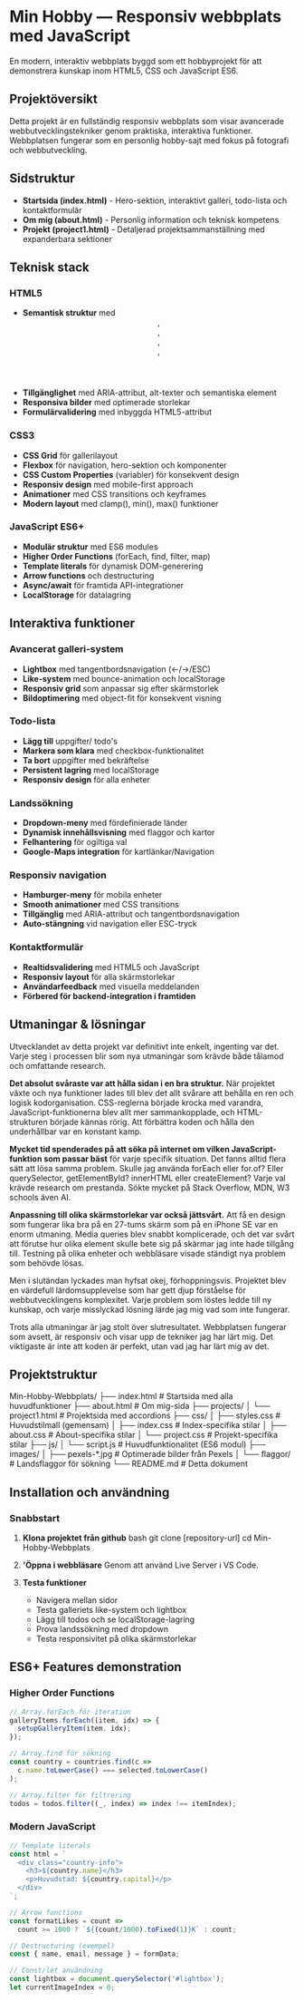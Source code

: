 # Min Hobby — Responsiv webbplats med JavaScript

En modern, interaktiv webbplats byggd som ett hobbyprojekt för att demonstrera kunskap inom HTML5, CSS och JavaScript ES6.

## Projektöversikt

Detta projekt är en fullständig responsiv webbplats som visar avancerade webbutvecklingstekniker genom praktiska, interaktiva funktioner. Webbplatsen fungerar som en personlig hobby-sajt med fokus på fotografi och webbutveckling.

## Sidstruktur

- **Startsida (index.html)** - Hero-sektion, interaktivt galleri, todo-lista och kontaktformulär
- **Om mig (about.html)** - Personlig information och teknisk kompetens  
- **Projekt (project1.html)** - Detaljerad projektsammanställning med expanderbara sektioner

## Teknisk stack

### HTML5
- **Semantisk struktur** med <header>, <nav>, <main>, <section>, <footer>
- **Tillgänglighet** med ARIA-attribut, alt-texter och semantiska element
- **Responsiva bilder** med optimerade storlekar
- **Formulärvalidering** med inbyggda HTML5-attribut

### CSS3
- **CSS Grid** för gallerilayout
- **Flexbox** för navigation, hero-sektion och komponenter
- **CSS Custom Properties** (variabler) för konsekvent design
- **Responsiv design** med mobile-first approach
- **Animationer** med CSS transitions och keyframes
- **Modern layout** med clamp(), min(), max() funktioner

### JavaScript ES6+
- **Modulär struktur** med ES6 modules
- **Higher Order Functions** (forEach, find, filter, map)
- **Template literals** för dynamisk DOM-generering
- **Arrow functions** och destructuring
- **Async/await** för framtida API-integrationer
- **LocalStorage** för datalagring

## Interaktiva funktioner

### Avancerat galleri-system
- **Lightbox** med tangentbordsnavigation (←/→/ESC)
- **Like-system** med bounce-animation och localStorage
- **Responsiv grid** som anpassar sig efter skärmstorlek
- **Bildoptimering** med object-fit för konsekvent visning

### Todo-lista
- **Lägg till** uppgifter/ todo's
- **Markera som klara** med checkbox-funktionalitet
- **Ta bort** uppgifter med bekräftelse
- **Persistent lagring** med localStorage
- **Responsiv design** för alla enheter

### Landssökning
- **Dropdown-meny** med fördefinierade länder
- **Dynamisk innehållsvisning** med flaggor och kartor
- **Felhantering** för ogiltiga val
- **Google-Maps integration** för kartlänkar/Navigation 

### Responsiv navigation
- **Hamburger-meny** för mobila enheter
- **Smooth animationer** med CSS transitions
- **Tillgänglig** med ARIA-attribut och tangentbordsnavigation
- **Auto-stängning** vid navigation eller ESC-tryck

### Kontaktformulär
- **Realtidsvalidering** med HTML5 och JavaScript
- **Responsiv layout** för alla skärmstorlekar
- **Användarfeedback** med visuella meddelanden
- **Förbered för backend-integration i framtiden**

## Utmaningar & lösningar

Utvecklandet av detta projekt var definitivt inte enkelt, ingenting var det. Varje steg i processen blir som nya utmaningar som krävde både tålamod och omfattande research.

**Det absolut svåraste var att hålla sidan i en bra struktur.** När projektet växte och nya funktioner lades till blev det allt svårare att behålla en ren och logisk kodorganisation. CSS-reglerna började krocka med varandra, JavaScript-funktionerna blev allt mer sammankopplade, och HTML-strukturen började kännas rörig. Att förbättra koden och hålla den underhållbar var en konstant kamp.

**Mycket tid spenderades på att söka på internet om vilken JavaScript-funktion som passar bäst** för varje specifik situation. Det fanns alltid flera sätt att lösa samma problem. Skulle jag använda forEach eller for.of? Eller querySelector, getElementById? innerHTML eller createElement? Varje val krävde research om prestanda. Sökte mycket på Stack Overflow, MDN, W3 schools även AI.

**Anpassning till olika skärmstorlekar var också jättsvårt.** Att få en design som fungerar lika bra på en 27-tums skärm som på en iPhone SE var en enorm utmaning. Media queries blev snabbt komplicerade, och det var svårt att förutse hur olika element skulle bete sig på skärmar jag inte hade tillgång till. Testning på olika enheter och webbläsare visade ständigt nya problem som behövde lösas.

Men i slutändan lyckades man hyfsat okej, förhoppningsvis. Projektet blev en värdefull lärdomsupplevelse som har gett djup förståelse för webbutvecklingens komplexitet. Varje problem som löstes ledde till ny kunskap, och varje misslyckad lösning lärde jag mig vad som inte fungerar.

Trots alla utmaningar är jag stolt över slutresultatet. Webbplatsen fungerar som avsett, är responsiv och visar upp de tekniker jag har lärt mig. Det viktigaste är inte att koden är perfekt, utan vad jag har lärt mig av det.



## Projektstruktur


Min-Hobby-Webbplats/
├── index.html              # Startsida med alla huvudfunktioner
├── about.html              # Om mig-sida
├── projects/
│   └── project1.html       # Projektsida med accordions
├── css/
│   ├── styles.css          # Huvudstilmall (gemensam)
│   ├── index.css           # Index-specifika stilar
│   ├── about.css           # About-specifika stilar
│   └── project.css         # Projekt-specifika stilar
├── js/
│   └── script.js           # Huvudfunktionalitet (ES6 modul)
├── images/
│   ├── pexels-*.jpg        # Optimerade bilder från Pexels
│   └── flaggor/            # Landsflaggor för sökning
└── README.md               # Detta dokument


## Installation och användning

### Snabbstart
1. **Klona projektet från github**
   bash
   git clone [repository-url]
   cd Min-Hobby-Webbplats
  

2. **'Öppna i webbläsare** 
  Genom att använd Live Server i VS Code.
   

3. **Testa funktioner**
   - Navigera mellan sidor
   - Testa galleriets like-system och lightbox
   - Lägg till todos och se localStorage-lagring
   - Prova landssökning med dropdown
   - Testa responsivitet på olika skärmstorlekar

## ES6+ Features demonstration

### Higher Order Functions
```javascript
// Array.forEach för iteration
galleryItems.forEach((item, idx) => {
  setupGalleryItem(item, idx);
});

// Array.find för sökning
const country = countries.find(c => 
  c.name.toLowerCase() === selected.toLowerCase()
);

// Array.filter för filtrering
todos = todos.filter((_, index) => index !== itemIndex);
```

### Modern JavaScript
```javascript
// Template literals
const html = `
  <div class="country-info">
    <h3>${country.name}</h3>
    <p>Huvudstad: ${country.capital}</p>
  </div>
`;

// Arrow functions
const formatLikes = count => 
  count >= 1000 ? `${(count/1000).toFixed(1)}K` : count;

// Destructuring (exempel)
const { name, email, message } = formData;

// Const/let användning
const lightbox = document.querySelector('#lightbox');
let currentImageIndex = 0;
```

